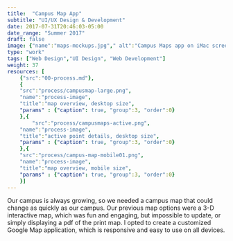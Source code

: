 ```yaml
---
title:  "Campus Map App"
subtitle: "UI/UX Design & Development"
date: 2017-07-31T20:46:03-05:00
date_range: "Summer 2017"
draft: false
image: {"name":"maps-mockups.jpg"," alt":"Campus Maps app on iMac screens"}
type: "work"
tags: ["Web Design","UI Design", "Web Development"]
weight: 37
resources: [
    {"src":"00-process.md"},
    {
    "src":"process/campusmap-large.png",
    "name":"process-image",
    "title":"map overview, desktop size",
    "params" : {"caption": true, "group":3, "order":0}
    },{
        "src":"process/campusmaps-active.png",
    "name":"process-image",
    "title":"active point details, desktop size",
    "params" : {"caption": true, "group":3, "order":0}
    },{
    "src":"process/campus-map-mobile01.png",
    "name":"process-image",
    "title":"map overview, mobile size",
    "params" : {"caption": true, "group":3, "order":0}
    }]
---
```

Our campus is always growing, so we needed a campus map that could change as quickly as our campus. Our previous map options were a 3-D interactive map, which was fun and engaging, but impossible to update, or simply displaying a pdf of the print map. I opted to create a customized Google Map application, which is responsive and easy to use on all devices.